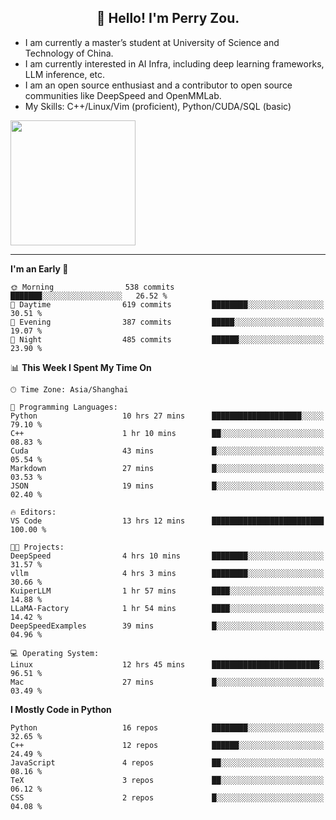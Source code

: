 <h2 align="center">👋 Hello! I'm Perry Zou.</h2>

- I am currently a master’s student at University of Science and Technology of China.
- I am currently interested in AI Infra, including deep learning frameworks, LLM inference, etc.
- I am an open source enthusiast and a contributor to open source communities like DeepSpeed and OpenMMLab.
- My Skills: C++/Linux/Vim (proficient), Python/CUDA/SQL (basic)

<img height=200 align="center" src="https://github-readme-stats.vercel.app/api?username=zonepg" />

-------

<!--START_SECTION:waka-->
**I'm an Early 🐤** 

```text
🌞 Morning                538 commits         ███████░░░░░░░░░░░░░░░░░░   26.52 % 
🌆 Daytime                619 commits         ████████░░░░░░░░░░░░░░░░░   30.51 % 
🌃 Evening                387 commits         █████░░░░░░░░░░░░░░░░░░░░   19.07 % 
🌙 Night                  485 commits         ██████░░░░░░░░░░░░░░░░░░░   23.90 % 
```


📊 **This Week I Spent My Time On** 

```text
🕑︎ Time Zone: Asia/Shanghai

💬 Programming Languages: 
Python                   10 hrs 27 mins      ████████████████████░░░░░   79.10 % 
C++                      1 hr 10 mins        ██░░░░░░░░░░░░░░░░░░░░░░░   08.83 % 
Cuda                     43 mins             █░░░░░░░░░░░░░░░░░░░░░░░░   05.54 % 
Markdown                 27 mins             █░░░░░░░░░░░░░░░░░░░░░░░░   03.53 % 
JSON                     19 mins             █░░░░░░░░░░░░░░░░░░░░░░░░   02.40 % 

🔥 Editors: 
VS Code                  13 hrs 12 mins      █████████████████████████   100.00 % 

🐱‍💻 Projects: 
DeepSpeed                4 hrs 10 mins       ████████░░░░░░░░░░░░░░░░░   31.57 % 
vllm                     4 hrs 3 mins        ████████░░░░░░░░░░░░░░░░░   30.66 % 
KuiperLLM                1 hr 57 mins        ████░░░░░░░░░░░░░░░░░░░░░   14.88 % 
LLaMA-Factory            1 hr 54 mins        ████░░░░░░░░░░░░░░░░░░░░░   14.42 % 
DeepSpeedExamples        39 mins             █░░░░░░░░░░░░░░░░░░░░░░░░   04.96 % 

💻 Operating System: 
Linux                    12 hrs 45 mins      ████████████████████████░   96.51 % 
Mac                      27 mins             █░░░░░░░░░░░░░░░░░░░░░░░░   03.49 % 
```

**I Mostly Code in Python** 

```text
Python                   16 repos            ████████░░░░░░░░░░░░░░░░░   32.65 % 
C++                      12 repos            ██████░░░░░░░░░░░░░░░░░░░   24.49 % 
JavaScript               4 repos             ██░░░░░░░░░░░░░░░░░░░░░░░   08.16 % 
TeX                      3 repos             ██░░░░░░░░░░░░░░░░░░░░░░░   06.12 % 
CSS                      2 repos             █░░░░░░░░░░░░░░░░░░░░░░░░   04.08 % 
```




<!--END_SECTION:waka-->

